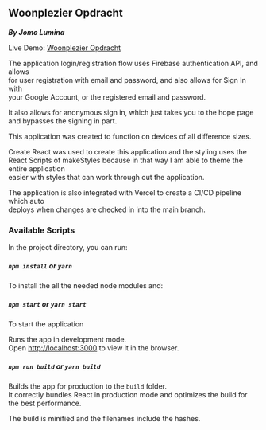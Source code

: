 ## Woonplezier Opdracht 
***By Jomo Lumina***


Live Demo:  [Woonplezier Opdracht](https://woonplezier-opdracht.vercel.app/)

The application login/registration flow uses Firebase authentication API, and allows<br> for user registration with email and password, and also allows for Sign In with <br>your Google Account, or the registered email and password.

It also allows for anonymous sign in, which just takes you to the hope page and bypasses the signing in part.

This application was created to function on devices of all difference sizes.

Create React was used to create this application and the styling uses the React Scripts of makeStyles because in that way
I am able to theme the entire application<br> easier with styles that can work through out the application.

The application is also integrated with Vercel to create a CI/CD pipeline which auto<br> deploys when changes are checked in into the main branch.

### Available Scripts

In the project directory, you can run:

##### `npm install` or `yarn`

To install the all the needed node modules and:

##### `npm start` or `yarn start`

To start the application

Runs the app in development mode.<br>
Open [http://localhost:3000](http://localhost:3000) to view it in the browser.

##### `npm run build` or `yarn build`

Builds the app for production to the `build` folder.<br>
It correctly bundles React in production mode and optimizes the build for the best performance.

The build is minified and the filenames include the hashes.<br>